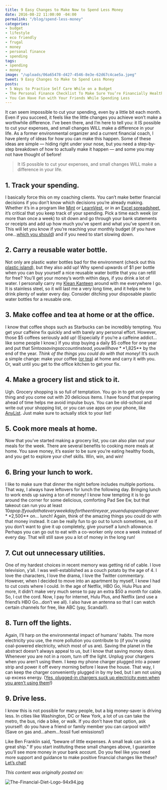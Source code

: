 ```yaml
---
title: 9 Easy Changes to Make Now to Spend Less Money
date: 2016-08-22 11:00:00 -04:00
permalink: "/blog/spend-less-money"
categories:
- budget
- lifestyle
- eco friendly
- frugal
- money
- personal finance
- spending
tags:
- spending
- money
image: "/uploads/06a65478-d427-4546-8e3e-62d67c4cae5a.jpeg"
tweet: 9 Easy Changes to Make to Spend Less Money
posts:
- 5 Ways to Practice Self Care While on a Budget
- The Personal Finance Checklist To Make Sure You’re Financially Healthy
- You Can Have Fun with Your Friends While Spending Less
---
```


It can seem impossible to cut your spending, even by a little bit each month. Even if you succeed, it feels like the little changes you achieve won’t make a worthwhile difference. I’ve been there, and I’m here to tell you: it IS possible to cut your expenses, and small changes WILL make a difference in your life. As a former environmental organizer and a current financial coach, I have plenty of ideas for how you can make this happen. Some of these ideas are simple — hiding right under your nose, but you need a step-by-step breakdown of how to actually make it happen — and some you may not have thought of before!

> It IS possible to cut your expenses, and small changes WILL make a difference in your life.

## 1. Track your spending.

I basically force this on my coaching clients. You can’t make better financial decisions if you don’t know which decisions you’re already making. Whether it’s in a program like [Mint](https://www.mint.com/) or [LearnVest](https://www.learnvest.com/), or in an [Excel spreadsheet](http://thefinancialdiet.com/10-easy-steps-to-creating-a-budget-spreadsheet/), it’s critical that you keep track of your spending. Pick a time each week (or more than once a week) to sit down and go through your bank statements or receipts and add up how much you’ve spent and what you’ve spent it on. This will let you know if you’re reaching your monthly budget (if you have one…[which you should](http://thefinancialdiet.com/tfds-10-questions-need-ask-build-healthy-budget/)) and if you need to start slowing down.

## 2. Carry a reusable water bottle.

Not only are plastic water bottles bad for the environment (check out this [plastic island](http://www.vice.com/video/toxic-garbage-island-1-of-3)), but they also add up! Why spend upwards of $1 per bottle when you can buy yourself a nice reusable water bottle that you can refill for free? You’ll get your money’s worth within days, if you drink a lot of water. I personally carry my [Klean Kanteen](http://www.kleankanteen.com/) around with me everywhere I go. It is stainless steel, so it will last me a very long time, and it helps me to drink plenty of water every day. Consider ditching your disposable plastic water bottles for a reusable one.

## 3. Make coffee and tea at home or at the office.

I know that coffee shops such as Starbucks can be incredibly tempting. You get your caffeine fix quickly and with barely any personal effort. However, those $5 coffees seriously add up! (Especially if you’re a caffeine addict…like some people I know.) If you stop buying a daily $5 coffee for one year and put that $5 into a savings account instead, you will have **$1,825** by the end of the year. *Think of the things you could do with that money*! It’s such a simple change: make your coffee ([or tea](https://shop.whiterabbitjapan.com/collections/home-design/products/t-free-travel-tea-maker?utm_campaign=Pinterest%2520Buy%2520Button&utm_medium=Social&utm_source=Pinterest&utm_content=pinterest-buy-button-146d5d28e-9222-4525-a187-67c8d806064c)) at home and carry it with you. Or, wait until you get to the office kitchen to get your fix.

## 4. Make a grocery list and stick to it.

Ugh. Grocery shopping is so full of temptation. You go in to get only one thing and you come out with 20 delicious items. I have found that preparing ahead of time helps me avoid impulse buys. You can be old-school and write out your shopping list, or you can use apps on your phone, like [AnyList](https://www.anylistapp.com/). Just make sure to actually stick to your list!

## 5. Cook more meals at home.

Now that you’ve started making a grocery list, you can also plan out your meals for the week. There are several benefits to cooking more meals at home. You save money, it’s easier to be sure you’re eating healthy foods, and you get to explore your chef skills. Win, win, and win!

## 6. Bring your lunch to work.

I like to make sure that dinner the night before includes multiple portions. That way, I always have leftovers for lunch the following day. Bringing lunch to work ends up saving a ton of money! I know how tempting it is to go around the corner for some delicious, comforting Pad See Ew, but that takeout can run you at least $10 a pop. If you do that every weekday for the entire year, you end up spending over **$2,500** on… lunch! Again, think of the amazing things you could do with that money instead. It can be really fun to go out to lunch sometimes, so if you don’t want to give it up completely, give yourself a lunch allowance. Perhaps you can go out to eat with a co-worker only once a week instead of every day. That will still save you a lot of money in the long run!

## 7. Cut out unnecessary utilities.

One of my hardest choices in recent memory was getting rid of cable. I love television, y’all. I was well-established as a couch potato by the age of 4. I love the characters, I love the drama, I love the Twitter commentary. However, when I decided to move into an apartment by myself, I knew I had to cut costs where I could. In the age of Netflix, HBO Go, Hulu Plus and more, it didn’t make very much sense to pay an extra $50 a month for cable. So, I cut the cord. Now, I pay for internet, Hulu Plus, and Netflix (and use a friend’s HBO Go…don’t we all). I also have an antenna so that I can watch certain channels for free, like ABC (yay, Scandal!).

## 8. Turn off the lights.

Again, I’ll harp on the environmental impact of humans’ habits. The more electricity you use, the more pollution you contribute to (if you’re using coal-powered electricity, which most of us are). Saving the planet in the abstract doesn’t always appeal to us, but I know that saving money does. Whenever you are not in a room, turn off the light. Unplug your chargers when you aren’t using them. I keep my phone charger plugged into a power strip and power it off every morning before I leave the house. That way, I can keep the charger conveniently plugged in by my bed, but I am not using up excess energy. ([Yes, plugged-in chargers suck up electricity even when you aren’t using them](http://thefinancialdiet.com/7-things-make-pay-just-live-apartment/)!)

## 9. Drive less.

I know this is not possible for many people, but a big money-saver is driving less. In cities like Washington, DC or New York, a lot of us can take the metro, the bus, ride a bike, or walk. If you don’t have that option, ask yourself: do you have a friend or family member you can carpool with? (Save on gas and…ahem…fossil fuel emissions!)

Like Ben Franklin said, “beware of little expenses. A small leak can sink a great ship.” If you start instituting these small changes above, I guarantee you’ll see more money in your bank account. Do you feel like you need more support and guidance to make positive financial changes like these? [Let’s chat!](http://www.maggiegermano.com/%23contact)

*This content was originally posted on:*

![The-Financial-Diet-Logo-94x94.jpg](/uploads/The-Financial-Diet-Logo-94x94.jpg)
